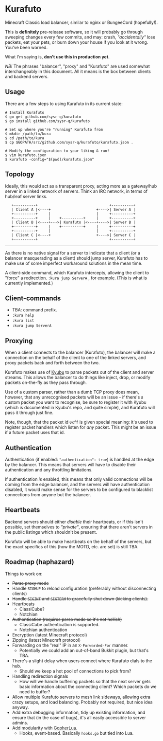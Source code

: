 Kurafuto
========

Minecraft Classic load balancer, similar to nginx or BungeeCord (hopefully!).

This is __definitely__ pre-release software, so it will probably go through sweeping
changes every few commits, and may: crash, _"accidentally"_ lose packets, eat
your pets, or burn down your house if you look at it wrong. You've been warned.

What I'm saying is, __don't use this in production yet.__

_NB!_ The phrases "balancer", "proxy" and "Kurafuto" are used somewhat interchangeably
in this document. All it means is the box between clients and backend servers.

## Usage

There are a few steps to using Kurafuto in its current state:

```
# Install Kurafuto
$ go get github.com/sysr-q/kurafuto
$ go install github.com/sysr-q/kurafuto

# Set up where you're "running" Kurafuto from
$ mkdir /path/to/kura
$ cd /path/to/kura
$ cp $GOPATH/src/github.com/sysr-q/kurafuto/kurafuto.json .

# Modify the configuration to your liking & run!
$ vim kurafuto.json
$ kurafuto -config="$(pwd)/kurafuto.json"
```

## Topology

Ideally, this would act as a transparent proxy, acting more as a gateway/hub
server in a linked network of servers. Think an IRC network, in terms of hub/leaf
server links.

```
   +----------+                                 +----------+
   | Client A |<----+                     +---->| Server A |
   +----------+     |                     |     +----------+
   +----------+     |    +----------+     |     +----------+
   | Client B |<----+--->| Kurafuto |<----+---->| Server B |
   +----------+     |    +----------+     |     +----------+
   +----------+     |                     |     +----------+
   | Client C |<----+                     +---->| Server C |
   +----------+                                 +----------+
```

******

As there is no native signal for a server to indicate that a client (or a balancer
masquerading as a client) should jump server, Kurafuto has to make use of some
imperfect workaround solutions in the mean time.

A client-side command, which Kurafuto intercepts, allowing the client to
"force" a redirection. `:kura jump ServerA` , for example. (This is what is
currently implemented.)

## Client-commands

* TBA: command prefix.
* `:kura help`
* `:kura list`
* `:kura jump ServerA`

## Proxying

When a client connects to the balancer (Kurafuto), the balancer will make a
connection on the behalf of the client to one of the linked servers, and proxy
packets back and forth between the two.

Kurafuto makes use of [Kyubu](https://github.com/sysr-q/kyubu) to parse packets
out of the client and server streams. This allows the balancer to do things like
inject, drop, or modify packets on-the-fly as they pass through.

Use of a custom parser, rather than a dumb TCP proxy does mean, however, that any
unrecognised packets will be an issue - if there's a custom packet you want to
recognise, be sure to register it with Kyubu (which is documented in Kyubu's repo,
and quite simple), and Kurafuto will pass it through just fine.

Note, though, that the packet id `0xff` is given special meaning: it's used to
register packet handlers which listen for _any_ packet. This might be an issue
if a future packet uses that id.

## Authentication

Authentication (if enabled: `"authentication": true`) is handled at the edge by
the balancer. This means that servers will have to disable their authentication
and any throttling limitations.

If authentication _is_ enabled, this means that only valid connections will be
coming from the edge balancer, and the servers will have authentication disabled,
it would make sense for the servers to be configured to blacklist connections
from anyone but the balancer.

## Heartbeats

Backend servers should either _disable_ their heartbeats, or if this isn't possible,
set themselves to _"private"_, ensuring that there aren't servers in the public
listings which shouldn't be present.

Kurafuto will be able to make heartbeats on the behalf of the servers, but the
exact specifics of this (how the MOTD, etc. are set) is still TBA.

## Roadmap (haphazard)

Things to work on:

* ~~Parse proxy mode~~
* Handle `SIGHUP` to reload configuration (preferably without disconnecting clients)
* ~~Handle `SIGINT` and `SIGTERM` to gracefully shut down (kicking clients).~~
* Heartbeats
	* ClassiCube?
	* Notchian
* ~~Authentication (requires parse mode so it's not hellish)~~
	* ClassiCube authentication is supported.
	* Notchian authentication
* Encryption (latest Minecraft protocol)
* Zipping (latest Minecraft protocol)
* Forwarding on the "real" IP in an `X-Forwarded-For` manner.
	* Potentially we could add an out-of-band Bukkit plugin, but that's TBA.
* There's a slight delay when users connect where Kurafuto dials to the hub.
	* Should we keep a hot pool of connections to pick from?
* Handling redirection signals
	* How will we handle buffering packets so that the next server gets basic
	  information about the connecting client? Which packets do we need to
	  buffer?
* Allow multiple Kurafuto servers to mesh link sideways, allowing extra crazy
  setups, and load balancing. Probably not required, but nice idea anyway.
* Add extra debugging information, tidy up existing information, and ensure
  that (in the case of bugs), it's all easily accessible to server admins.
* Add modularity with [GopherLua](https://github.com/yuin/gopher-lua).
    * Hooks, event-based. Basically `hooks.go` but tied into Lua.
